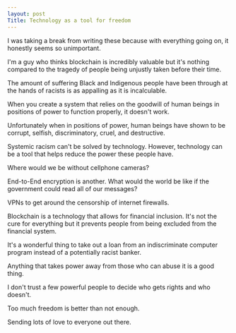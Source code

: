 ```yaml
---
layout: post
Title: Technology as a tool for freedom
---
```

I was taking a break from writing these because with everything going on, it honestly seems so unimportant. 

I'm a guy who thinks blockchain is incredibly valuable but it's nothing compared to the tragedy of people being unjustly taken before their time.

The amount of suffering Black and Indigenous people have been through at the hands of racists is as appalling as it is incalculable. 

When you create a system that relies on the goodwill of human beings in positions of power to function properly, it doesn't work.

Unfortunately when in positions of power, human beings have shown to be corrupt, selfish, discriminatory, cruel, and destructive. 

Systemic racism can't be solved by technology. However, technology can be a tool that helps reduce the power these people have.

Where would we be without cellphone cameras?

End-to-End encryption is another. What would the world be like if the government could read all of our messages?

VPNs to get around the censorship of internet firewalls.

Blockchain is a technology that allows for financial inclusion. It's not the cure for everything but it prevents people from being excluded from the financial system.

It's a wonderful thing to take out a loan from an indiscriminate computer program instead of a potentially racist banker.

Anything that takes power away from those who can abuse it is a good thing. 

I don't trust a few powerful people to decide who gets rights and who doesn't. 

Too much freedom is better than not enough. 

Sending lots of love to everyone out there. 
